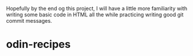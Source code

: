 Hopefully by the end og this project, I will have a little more familiarity with writing some basic code in HTML all the while practicing writing good git commit messages.

# odin-recipes